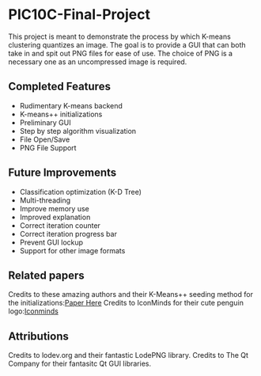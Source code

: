 # PIC10C-Final-Project

This project is meant to demonstrate the process by which K-means clustering quantizes an image.
The goal is to provide a GUI that can both take in and spit out PNG files for ease of use.
The choice of PNG is a necessary one as an uncompressed image is required.

## Completed Features
* Rudimentary K-means backend
* K-means++ initializations
* Preliminary GUI
* Step by step algorithm visualization
* File Open/Save
* PNG File Support

## Future Improvements
* Classification optimization (K-D Tree)
* Multi-threading
* Improve memory use
* Improved explanation
* Correct iteration counter
* Correct iteration progress bar
* Prevent GUI lockup
* Support for other image formats

## Related papers
Credits to these amazing authors and their K-Means++ seeding method for the initializations:[Paper Here](http://ilpubs.stanford.edu:8090/778/1/2006-13.pdf)
Credits to IconMinds for their cute penguin logo:[Iconminds](http://www.iconarchive.com/show/outline-icons-by-iconsmind/Penguin-icon.html)

## Attributions
Credits to lodev.org and their fantastic LodePNG library.
Credits to The Qt Company for their fantasitc Qt GUI libraries.